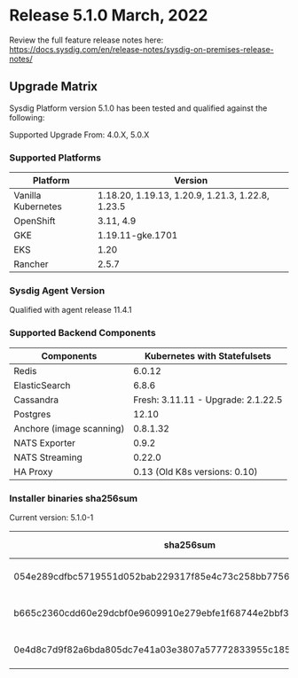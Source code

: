 Release 5.1.0 March, 2022
===

Review the full feature release notes here: https://docs.sysdig.com/en/release-notes/sysdig-on-premises-release-notes/

Upgrade Matrix
---

Sysdig Platform version 5.1.0 has been tested and qualified against the following:

Supported Upgrade From: 4.0.X, 5.0.X

### Supported Platforms

| **Platform** | **Version** |
|---|---|
| Vanilla Kubernetes          | 1.18.20, 1.19.13, 1.20.9, 1.21.3, 1.22.8, 1.23.5 |
| OpenShift                   | 3.11, 4.9 |
| GKE                         | 1.19.11-gke.1701 |
| EKS                         | 1.20 |
| Rancher                     | 2.5.7 |

### Sysdig Agent Version

Qualified with agent release 11.4.1

### Supported Backend Components

| **Components** | **Kubernetes with Statefulsets** |
|---|---|
| Redis                      | 6.0.12 |
| ElasticSearch              | 6.8.6 |
| Cassandra                  | Fresh: 3.11.11 - Upgrade: 2.1.22.5 |
| Postgres                   | 12.10 |
| Anchore (image scanning)   | 0.8.1.32 |
| NATS Exporter              | 0.9.2 |
| NATS Streaming             | 0.22.0 |
| HA Proxy                   | 0.13 (Old K8s versions: 0.10) |


### Installer binaries sha256sum

Current version: 5.1.0-1

| **sha256sum** | **Installer binary ** |
|---|---|
| 054e289cdfbc5719551d052bab229317f85e4c73c258bb77564ecda4960cc4a3 | installer-darwin-amd64 |
| b665c2360cdd60e29dcbf0e9609910e279ebfe1f68744e2bbf37bfbcd1aecf6f | installer-linux-amd64 |
| 0e4d8c7d9f82a6bda805dc7e41a03e3807a57772833955c185f6f06914d28428 | installer-windows-amd64.exe |
